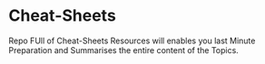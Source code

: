 # Cheat-Sheets
Repo FUll of Cheat-Sheets Resources will enables you last Minute Preparation and Summarises the entire content of the Topics.

